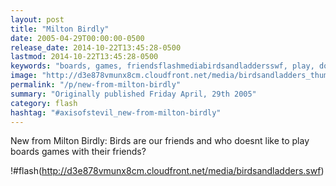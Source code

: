 ```yaml
---
layout: post
title: "Milton Birdly"
date: 2005-04-29T00:00:00-0500
release_date: 2014-10-22T13:45:28-0500
lastmod: 2014-10-22T13:45:28-0500
keywords: "boards, games, friendsflashmediabirdsandladdersswf, play, doesnt"
image: "http://d3e878vmunx8cm.cloudfront.net/media/birdsandladders_thumb.png"
permalink: "/p/new-from-milton-birdly"
summary: "Originally published Friday April, 29th 2005"
category: flash
hashtag: "#axisofstevil_new-from-milton-birdly"
---
```


New from Milton Birdly: Birds are our friends and who doesnt like to play boards games with their friends?

!#flash(http://d3e878vmunx8cm.cloudfront.net/media/birdsandladders.swf)
